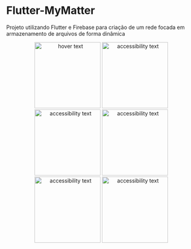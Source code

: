 # Flutter-MyMatter


Projeto utilizando Flutter e Firebase para criação de um rede focada em armazenamento de arquivos de forma dinâmica

<p align="center">
  <img src="https://cdn.discordapp.com/attachments/919779048849293383/929480067459973150/unknown.png" width="175" title="hover text">
  <img src="https://cdn.discordapp.com/attachments/919779048849293383/929483511948247150/Animacao2.gif" width="175" alt="accessibility text">
  <img src="https://cdn.discordapp.com/attachments/919779048849293383/929484908139778098/Animacao3.gif" width="175" alt="accessibility text">
   <img src="https://cdn.discordapp.com/attachments/919779048849293383/929485125002068048/unknown.png" width="175" alt="accessibility text">
  <img src="https://cdn.discordapp.com/attachments/919779048849293383/929485215989129226/unknown.png" width="175" alt="accessibility text">
  <img src="https://cdn.discordapp.com/attachments/919779048849293383/929485398281961522/unknown.png" width="175" alt="accessibility text">
</p>

